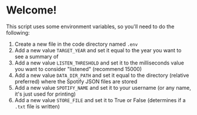 # Welcome!
This script uses some environment variables, so you'll need to do the following:
1. Create a new file in the code directory named `.env`
2. Add a new value `TARGET_YEAR` and set it equal to the year you want to see a summary of
3. Add a new value `LISTEN_THRESHOLD` and set it to the milliseconds value you want to consider "listened" (recommend 15000)
4. Add a new value `DATA_DIR_PATH` and set it equal to the directory (relative preferred) where the Spotify JSON files are stored
5. Add a new value `SPOTIFY_NAME` and set it to your username (or any name, it's just used for printing)
6. Add a new value `STORE_FILE` and set it to True or False (determines if a `.txt` file is written)
